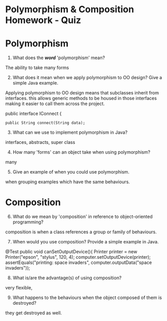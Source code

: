 # Polymorphism & Composition Homework - Quiz

# Polymorphism

1. What does the ___word___ 'polymorphism' mean?

  The ability to take many forms

2. What does it mean when we apply polymorphism to OO design? Give a simple Java example.

  Applying polymorphism to OO design means that subclasses inherit from interfaces. this allows generic methods to be housed in those
  interfaces making it easier to call them across the project.

  public interface IConnect {

    public String connect(String data);


3. What can we use to implement polymorphism in Java?

  interfaces, abstracts, super class

4. How many 'forms' can an object take when using polymorphism?

  many

5. Give an example of when you could use polymorphism.

  when grouping examples which have the same behaviours.



# Composition

6. What do we mean by 'composition' in reference to object-oriented programming?

  composition is when a class references a group or family of behaviours.

7. When would you use composition? Provide a simple example in Java.

@Test
    public void canSetOutputDevice(){
        Printer printer = new Printer("epson", "stylus", 120, 4);
        computer.setOutputDevice(printer);
        assertEquals("printing: space invaders", computer.outputData("space invaders"));

8. What is/are the advantage(s) of using composition?

  very flexible,

9. What happens to the behaviours when the object composed of them is destroyed?

  they get destroyed as well.
